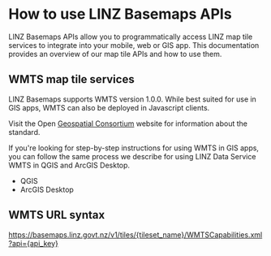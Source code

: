 # How to use LINZ Basemaps APIs

LINZ Basemaps APIs allow you to programmatically access LINZ map tile services to integrate into your mobile, web or GIS app. This documentation provides an overview of our map tile APIs and how to use them.

## WMTS map tile services

LINZ Basemaps supports WMTS version 1.0.0. While best suited for use in GIS apps, WMTS can also be deployed in Javascript clients.

Visit the Open [Geospatial Consortium](https://www.ogc.org/standard/wmts/) website for information about the standard.

If you're looking for step-by-step instructions for using WMTS in GIS apps, you can follow the same process we describe for using LINZ Data Service WMTS in QGIS and ArcGIS Desktop.

- QGIS
- ArcGIS Desktop

## WMTS URL syntax

https://basemaps.linz.govt.nz/v1/tiles/{tileset_name}/WMTSCapabilities.xml?api={api_key}
